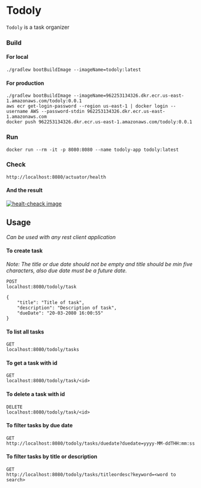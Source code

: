 # Todoly

`Todoly` is a task organizer

### Build
#### For local

```
./gradlew bootBuildImage --imageName=todoly:latest 
```
#### For production

```
./gradlew bootBuildImage --imageName=962253134326.dkr.ecr.us-east-1.amazonaws.com/todoly:0.0.1
aws ecr get-login-password --region us-east-1 | docker login --username AWS --password-stdin 962253134326.dkr.ecr.us-east-1.amazonaws.com
docker push 962253134326.dkr.ecr.us-east-1.amazonaws.com/todoly:0.0.1
```
### Run

```
docker run --rm -it -p 8080:8080 --name todoly-app todoly:latest
```

### Check

```
http://localhost:8080/actuator/health
```

#### And the result

[![healt-cheack image](https://user-images.githubusercontent.com/10801236/114638976-703dd680-9cd5-11eb-9cdd-98c3f7798136.jpg)](https://user-images.githubusercontent.com/10801236/114638976-703dd680-9cd5-11eb-9cdd-98c3f7798136.jpg)

## Usage

*Can be used with any rest client application*

#### To create task

*Note: The title or due date should not be empty and title should be min five characters, also due date must be a future
date.*

```
POST
localhost:8080/todoly/task

{
    "title": "Title of task",
    "description": "Description of task",
    "dueDate": "20-03-2080 16:00:55"
}
```

#### To list all tasks

```
GET
localhost:8080/todoly/tasks
```

#### To get a task with id

```
GET
localhost:8080/todoly/task/<id>
```

#### To delete a task with id

```
DELETE
localhost:8080/todoly/task/<id>
```

#### To filter tasks by due date

```
GET
http://localhost:8080/todoly/tasks/duedate?duedate=yyyy-MM-ddTHH:mm:ss
```

#### To filter tasks by title or description

```
GET
http://localhost:8080/todoly/tasks/titleordesc?keyword=<word to search>
```